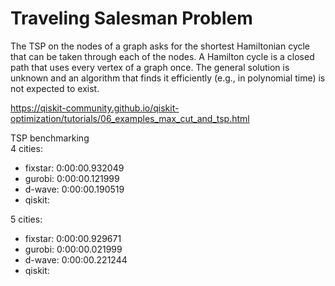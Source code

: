 # Traveling Salesman Problem
The TSP on the nodes of a graph asks for the shortest Hamiltonian cycle that can be taken through each of the nodes. A Hamilton cycle is a closed path that uses every vertex of a graph once. The general solution is unknown and an algorithm that finds it efficiently (e.g., in polynomial time) is not expected to exist.




https://qiskit-community.github.io/qiskit-optimization/tutorials/06_examples_max_cut_and_tsp.html



TSP benchmarking\
4 cities: 
- fixstar: 0:00:00.932049
- gurobi: 0:00:00.121999
- d-wave: 0:00:00.190519
- qiskit:

5 cities:
- fixstar: 0:00:00.929671
- gurobi: 0:00:00.021999
- d-wave: 0:00:00.221244
- qiskit: